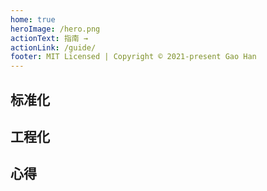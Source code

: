 ```yaml
---
home: true
heroImage: /hero.png
actionText: 指南 →
actionLink: /guide/
footer: MIT Licensed | Copyright © 2021-present Gao Han
---
```


<div class="features">
  <div class="feature">
    <h2>标准化</h2>
    <!-- <p>提高生活品质</p> -->
  </div>
  <div class="feature">
    <h2>工程化</h2>
    <!-- <p>躺着，把活干了</p> -->
  </div>
  <div class="feature">
    <h2>心得</h2>
    <!-- <p>闷声大发财</p> -->
  </div>
</div>
